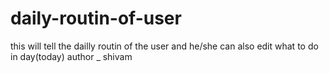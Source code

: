 # daily-routin-of-user
this will tell the dailly routin of the user and he/she can also edit what to do in day(today)
author _ shivam
